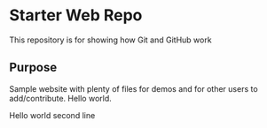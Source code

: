# Starter Web Repo

This repository is for showing how Git and GitHub work

## Purpose

Sample website with plenty of files for demos and for other users to add/contribute. Hello world.


Hello world second line